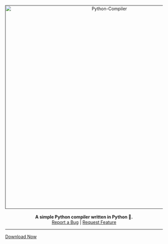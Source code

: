 <h1 align="center"></h1>
<p align="center">
    <a href="">
        <img src="https://socialify.git.ci/MrHydroCoder/Python-Compiler/image?description=1&forks=1&issues=1&language=1&logo=https%3A%2F%2Fcdn.mrayush.me%2Fimg%2FMrHydroCoder%2FPython-Compiler%2Flogo.png&name=1&owner=1&pattern=Circuit%20Board&pulls=1&stargazers=1&theme=Dark" alt="Python-Compiler" width="650" />
    </a>
    </br></br>
    <strong>
        A simple Python compiler written in Python 🐍.
    </strong>
    <br />
    <a href="https://github.com/MrHydroCoder/Python-Compiler/issues">Report a Bug</a> | <a href="https://github.com/MrHydroCoder/Python-Compiler/issues">Request Feature</a>
</p>

<hr>

<a href="https://github.com/MrHydroCoder/Python-Compiler/releases/latest">Download Now</a>